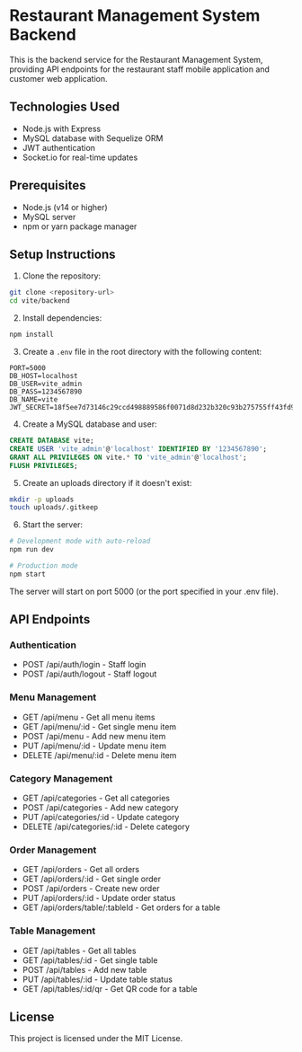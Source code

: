 # Restaurant Management System Backend

This is the backend service for the Restaurant Management System, providing API endpoints for the restaurant staff mobile application and customer web application.

## Technologies Used

- Node.js with Express
- MySQL database with Sequelize ORM
- JWT authentication
- Socket.io for real-time updates

## Prerequisites

- Node.js (v14 or higher)
- MySQL server
- npm or yarn package manager

## Setup Instructions

1. Clone the repository:
```bash
git clone <repository-url>
cd vite/backend
```

2. Install dependencies:
```bash
npm install
```

3. Create a `.env` file in the root directory with the following content:
```
PORT=5000
DB_HOST=localhost
DB_USER=vite_admin
DB_PASS=1234567890
DB_NAME=vite
JWT_SECRET=18f5ee7d73146c29ccd498889586f0071d8d232b320c93b275755ff43fd95837
```

4. Create a MySQL database and user:
```sql
CREATE DATABASE vite;
CREATE USER 'vite_admin'@'localhost' IDENTIFIED BY '1234567890';
GRANT ALL PRIVILEGES ON vite.* TO 'vite_admin'@'localhost';
FLUSH PRIVILEGES;
```

5. Create an uploads directory if it doesn't exist:
```bash
mkdir -p uploads
touch uploads/.gitkeep
```

6. Start the server:
```bash
# Development mode with auto-reload
npm run dev

# Production mode
npm start
```

The server will start on port 5000 (or the port specified in your .env file).

## API Endpoints

### Authentication
- POST /api/auth/login - Staff login
- POST /api/auth/logout - Staff logout

### Menu Management
- GET /api/menu - Get all menu items
- GET /api/menu/:id - Get single menu item
- POST /api/menu - Add new menu item
- PUT /api/menu/:id - Update menu item
- DELETE /api/menu/:id - Delete menu item

### Category Management
- GET /api/categories - Get all categories
- POST /api/categories - Add new category
- PUT /api/categories/:id - Update category
- DELETE /api/categories/:id - Delete category

### Order Management
- GET /api/orders - Get all orders
- GET /api/orders/:id - Get single order
- POST /api/orders - Create new order
- PUT /api/orders/:id - Update order status
- GET /api/orders/table/:tableId - Get orders for a table

### Table Management
- GET /api/tables - Get all tables
- GET /api/tables/:id - Get single table
- POST /api/tables - Add new table
- PUT /api/tables/:id - Update table status
- GET /api/tables/:id/qr - Get QR code for a table

## License

This project is licensed under the MIT License.